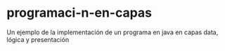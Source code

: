 # programaci-n-en-capas
Un ejemplo de la implementación de un programa en java en capas data, lógica y presentación
